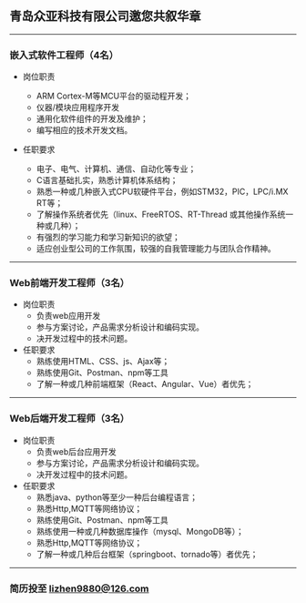 ## 青岛众亚科技有限公司邀您共叙华章

---

### 嵌入式软件工程师（4名）

 - 岗位职责

   - ARM Cortex-M等MCU平台的驱动程开发；
   - 仪器/模块应用程序开发
   - 通用化软件组件的开发及维护；
   - 编写相应的技术开发文档。
 - 任职要求
   - 电子、电气、计算机、通信、自动化等专业；
   - C语言基础扎实，熟悉计算机体系结构；
   - 熟悉一种或几种嵌入式CPU软硬件平台，例如STM32，PIC，LPC/i.MX RT等；
   - 了解操作系统者优先（linux、FreeRTOS、RT-Thread 或其他操作系统一种或几种）；
   - 有强烈的学习能力和学习新知识的欲望；
   - 适应创业型公司的工作氛围，较强的自我管理能力与团队合作精神。

---

### Web前端开发工程师（3名）

 - 岗位职责
    - 负责web应用开发
    - 参与方案讨论，产品需求分析设计和编码实现。
    - 决开发过程中的技术问题。
 - 任职要求
   - 熟练使用HTML、CSS、js、Ajax等；
   - 熟练使用Git、Postman、npm等工具
   - 了解一种或几种前端框架（React、Angular、Vue）者优先； 

---

### Web后端开发工程师（3名）

 - 岗位职责
    - 负责web后台应用开发
    - 参与方案讨论，产品需求分析设计和编码实现。
    - 决开发过程中的技术问题。
 - 任职要求
   - 熟悉java、python等至少一种后台编程语言；
   - 熟悉Http,MQTT等网络协议；
   - 熟练使用Git、Postman、npm等工具 
   - 熟练使用一种或几种数据库操作（mysql、MongoDB等）；
   - 熟悉Http,MQTT等网络协议；
   - 了解一种或几种后台框架（springboot、tornado等）者优先；
   
---

### 简历投至 [lizhen9880@126.com](lizhen9880@126.com)
